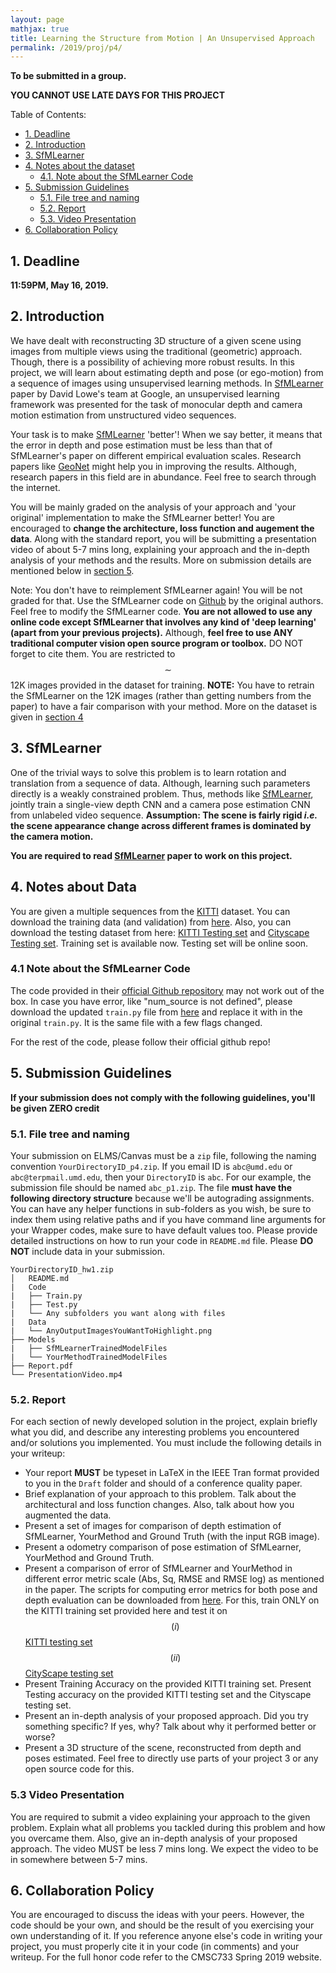 ```yaml
---
layout: page
mathjax: true
title: Learning the Structure from Motion | An Unsupervised Approach
permalink: /2019/proj/p4/
---
```


**To be submitted in a group.**

**YOU CANNOT USE LATE DAYS FOR THIS PROJECT**


Table of Contents:
 
- [1. Deadline](#due)
- [2. Introduction](#intro)
- [3. SfMLearner](#sfmlearner)
- [4. Notes about the dataset](#dataset)
  - [4.1. Note about the SfMLearner Code](#code)
- [5. Submission Guidelines](#sub)
  - [5.1. File tree and naming](#files)
  - [5.2. Report](#report)
  - [5.3. Video Presentation](#video)
- [6. Collaboration Policy](#coll)


<a name='due'></a>

## 1. Deadline 

**11:59PM, May 16, 2019.**

<a name='intro'></a>

## 2. Introduction

We have dealt with reconstructing 3D structure of a given scene using images from multiple views using the traditional (geometric) approach. Though, there is a possibility of achieving more robust results. In this project, we will learn about estimating depth and pose (or ego-motion) from a sequence of images using unsupervised learning methods. In [SfMLearner](https://people.eecs.berkeley.edu/~tinghuiz/projects/SfMLearner/cvpr17_sfm_final.pdf) paper by David Lowe's team at Google, an unsupervised learning framework was presented for the task of monocular depth and camera motion estimation from unstructured video sequences. 

Your task is to make [SfMLearner](https://people.eecs.berkeley.edu/~tinghuiz/projects/SfMLearner/cvpr17_sfm_final.pdf) 'better'! When we say better, it means that the error in depth and pose estimation must be less than that of SfMLearner's paper on different empirical evaluation scales. Research papers like [GeoNet](https://arxiv.org/pdf/1803.02276.pdf) might help you in improving the results. Although, research papers in this field are in abundance. Feel free to search through the internet. 

You will be mainly graded on the analysis of your approach and 'your original' implementation to make the SfMLearner better! You are encouraged to **change the architecture, loss function and augement the data**. Along with the standard report, you will be submitting a presentation video of about 5-7 mins long, explaining your approach and the in-depth analysis of your methods and the results. More on submission details are mentioned below in [section 5](#sub).

Note: You don't have to reimplement SfMLearner again! You will be not graded for that. Use the SfMLearner code on [Github](https://github.com/tinghuiz/SfMLearner) by the original authors. Feel free to modify the SfMLearner code. **You are not allowed to use any online code except SfMLearner that involves any kind of 'deep learning' (apart from your previous projects).** Although, **feel free to use ANY traditional computer vision open source program or toolbox.** DO NOT forget to cite them. You are restricted to $$\sim$$ 12K images provided in the dataset for training.
**NOTE:** You have to retrain the SfMLearner on the 12K images (rather than getting numbers from the paper) to have a fair comparison with your method. More on the dataset is given in [section 4](#dataset)


<a name='sfmlearner'></a>

## 3. SfMLearner

One of the trivial ways to solve this problem is to learn rotation and translation from a sequence of data. Although, learning such parameters directly is a weakly constrained problem. Thus, methods like [SfMLearner](https://people.eecs.berkeley.edu/~tinghuiz/projects/SfMLearner/cvpr17_sfm_final.pdf), jointly train a single-view depth CNN and a camera pose estimation CNN from unlabeled video sequence. <b>Assumption: The scene is fairly rigid <i>i.e.</i> the scene appearance change across different frames is dominated by the camera motion.</b>

<b> You are required to read [SfMLearner](https://people.eecs.berkeley.edu/~tinghuiz/projects/SfMLearner/cvpr17_sfm_final.pdf) paper to work on this project. </b>


<a name='dataset'></a>

## 4. Notes about Data

You are given a multiple sequences from the [KITTI](http://www.cvlibs.net/datasets/kitti/raw_data.php) dataset. You can download the training data (and validation) from [here](https://drive.google.com/file/d/1A1BtjeZW5p7FQGovjd5sySYusOEZy8Vl/view?usp=sharing). Also, you can download the testing dataset from here: [KITTI Testing set]() and [Cityscape Testing set]().
Training set is available now. Testing set will be online soon. 

<a name='code'></a>

### 4.1 Note about the SfMLearner Code

The code provided in their [official Github repository](https://github.com/tinghuiz/SfMLearner) may not work out of the box. 
In case you have error, like "num_source is not defined", please download the updated `train.py` file from [here](assets/2019/p4/train.py) and replace it with in the original `train.py`. It is the same file with a few flags changed.

For the rest of the code, please follow their official github repo!


<a name='sub'></a>

## 5. Submission Guidelines

<b> If your submission does not comply with the following guidelines, you'll be given ZERO credit </b>

<a name='files'></a>

### 5.1. File tree and naming

Your submission on ELMS/Canvas must be a ``zip`` file, following the naming convention ``YourDirectoryID_p4.zip``. If you email ID is ``abc@umd.edu`` or ``abc@terpmail.umd.edu``, then your ``DirectoryID`` is ``abc``. For our example, the submission file should be named ``abc_p1.zip``. The file **must have the following directory structure** because we'll be autograding assignments. You can have any helper functions in sub-folders as you wish, be sure to index them using relative paths and if you have command line arguments for your Wrapper codes, make sure to have default values too. Please provide detailed instructions on how to run your code in ``README.md`` file. Please **DO NOT** include data in your submission.

```
YourDirectoryID_hw1.zip
│   README.md
|   Code 
|   ├── Train.py
|   ├── Test.py
|   └── Any subfolders you want along with files 
|   Data
|   └── AnyOutputImagesYouWantToHighlight.png
├── Models
|   ├── SfMLearnerTrainedModelFiles
|   └── YourMethodTrainedModelFiles
├── Report.pdf
└── PresentationVideo.mp4
```
<a name='report'></a>

### 5.2. Report

For each section of newly developed solution in the project, explain briefly what you did, and describe any interesting problems you encountered and/or solutions you implemented.  You must include the following details in your writeup:

- Your report **MUST** be typeset in LaTeX in the IEEE Tran format provided to you in the ``Draft`` folder and should of a conference quality paper.
- Brief explanation of your approach to this problem. Talk about the architectural and loss function changes. Also, talk about how you augmented the data.
- Present a set of images for comparison of depth estimation of SfMLearner, YourMethod and Ground Truth (with the input RGB image).
- Present a odometry comparison of pose estimation of SfMLearner, YourMethod and Ground Truth.
- Present a comparison of error of SfMLearner and YourMethod in different error metric scale (Abs, Sq, RMSE and RMSE log) as mentioned in the paper. The scripts for computing error metrics for both pose and depth evaluation can be downloaded from [here](https://github.com/tinghuiz/SfMLearner/tree/master/kitti_eval). For this, train ONLY on the KITTI training set provided here and test it on $$(i)$$ [KITTI testing set]() $$(ii)$$ [CityScape testing set]()
- Present Training Accuracy on the provided KITTI training set. Present Testing accuracy on the provided KITTI testing set and the Cityscape testing set.
- Present an in-depth analysis of your proposed approach. Did you try something specific? If yes, why? Talk about why it performed better or worse?
- Present a 3D structure of the scene, reconstructed from depth and poses estimated. Feel free to directly use parts of your project 3 or any open source code for this.    


<a name='video'></a>

### 5.3 Video Presentation

You are required to submit a video explaining your approach to the given problem. Explain what all problems you tackled during this problem and how you overcame them. Also, give an in-depth analysis of your proposed approach. The video MUST be less 7 mins long. We expect the video to be in somewhere between 5-7 mins.


<a name='coll'></a>

## 6. Collaboration Policy
You are encouraged to discuss the ideas with your peers. However, the code should be your own, and should be the result of you exercising your own understanding of it. If you reference anyone else's code in writing your project, you must properly cite it in your code (in comments) and your writeup. For the full honor code refer to the CMSC733 Spring 2019 website.
